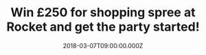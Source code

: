 ---
campaign-uuid: "c-00fa9af2-154e-44ca-bf73-e030d4839312"
type: "Preview"
category: "Competition"
date: "2018-03-07T09:00:00.000Z"
end-date: "2018-03-21T23:59:00.000Z"
disable-form: false
is_promoted: false
has_entry_page: true
title: "Win £250 for shopping spree at Rocket and get the party started!"
competition-description: "<p>If you were thinking on what kind of look and mood you'd\
  \ like to have for your home… we have the perfect solution for you! Get that rock\
  \ look that your house deserves with Rocket! and their accessories inspired by music!\
  \ They have something for everybody, and now they're giving 3 lucky winners the\
  \ chance of winning £250 for shopping spree at their entire collection!</p><p>Take\
  \ a look at their products and treat yourself or your loved ones with the perfect\
  \ gift!</p>"
hero-header: "Win £250 for shopping spree at Rocket and get the party started!"
terms-confirmation: "N/A"
banner-img: "https://assets.expresslyapp.com/asset-8f775576-4fff-421a-a125-00be6f86f424.jpg"
logo-left-href: "https://www.rocketdesign.it/"
logo-left-image: "https://assets.expresslyapp.com/27be0a0a-07f2-4577-b8e8-d214b471a5b7-thumb.png"
logo-left-title: "Rocket Design"
bg-image-hero: "https://assets.expresslyapp.com/asset-be4eb480-84d6-4c59-89fc-09b233a48d21.jpg"
bg-image-first: "https://assets.expresslyapp.com/asset-7c89c8eb-73d1-4b69-933c-72dd7e29fa38.jpg"
bg-image-second: "https://assets.expresslyapp.com/asset-15a106f4-5ff0-4151-bc19-c93a39c65ec8.jpg"
bg-image-third: "https://assets.expresslyapp.com/asset-6232afe7-2dcf-4cd2-bb90-835f66fc64fb.jpg"
section1-content: "<p>At ROCKET they make awesome home, travel & lifestyle gifts and\
  \ accessories inspired by music. They take that visceral emotional connection music\
  \ has with each one of their humble earthlings, and use it to turn boring everyday\
  \ items into fun and soulful new designs. Their stuff makes for the perfect gift,\
  \ but no shame in keeping some for yourself!</p>\r\n<p>If it sounds crazy, you’\
  re right. It’s the good kind of crazy…</p>"
section2-content: "<p>So lucky for you their crazy-good designers cooked up a kick-ass\
  \ range that’s just about got everyone covered: from the wanderlust-bitten California\
  \ dreamer to the every-day-I’m-hustlin office warrior… from the fashionista to the\
  \ Iphonista… from the next Jamie Oliver to the next dinner party!</p>\r\n<p>Dive\
  \ right into the rabbit hole, but don’t be surprised if you end up filling your\
  \ basket. After all, with nearly 1M products sold, it must be a mad world out there.</p>"
section3-content: "<p>Get ready to rumble because the party starts right here: they're\
  \ giving 3 lucky winners £250 each to indulge in a shopping spree bonanza worthy\
  \ of a rockstar, only without the credit card hangover!</p>\r\n<p>So what are you\
  \ waiting for! Click on the link for a chance to win! They don’t call them The Good\
  \ Vibes Co. for nothing!</p>"
entry-title: "Win £250 for shopping spree at Rocket and get the party started!"
entry-content: "<p>Enter the draw to win £250 for shopping spree at Rocket by completing\
  \ the form below before 23:59 on 21/03/2018.\r\n</p>"
has-winner: false
prize-description: "3 lucky winners win £250 each for shopping at Rocket"
---